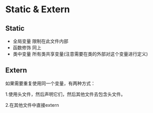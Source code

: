 # Static & Extern

## Static

- 全局变量  限制在此文件内部
- 函数修饰  同上
- 类中变量  所有类共享变量(注意需要在类的外部对这个变量进行定义)

## Extern

如果需要重复使用同一个变量，有两种方式：

1.使用头文件，然后声明它们，然后其他文件去包含头文件。

2.在其他文件中直接extern
